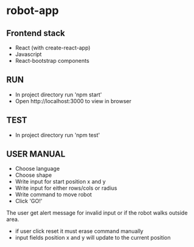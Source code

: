 # robot-app

## Frontend stack
- React (with create-react-app)
- Javascript
- React-bootstrap components

## RUN
- In project directory run 'npm start'
- Open http://localhost:3000 to view in browser

## TEST
- In project directory run 'npm test'

## USER MANUAL
- Choose language
- Choose shape
- Write input for start position x and y
- Write input for either rows/cols or radius
- Write command to move robot
- Click 'GO!' 

The user get alert message for invalid input or if the robot walks outside area.

- if user click reset it must erase command manually
- input fields position x and y will update to the current position
